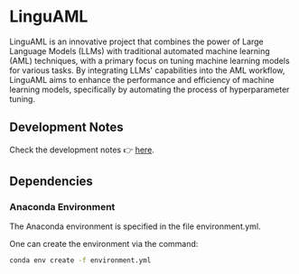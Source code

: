 # LinguAML

LinguAML is an innovative project that combines the power of Large Language Models (LLMs) with traditional automated machine learning (AML) techniques, with a primary focus on tuning machine learning models for various tasks. By integrating LLMs' capabilities into the AML workflow, LinguAML aims to enhance the performance and efficiency of machine learning models, specifically by automating the process of hyperparameter tuning.

## Development Notes

Check the development notes 👉 [here](https://isaac-fate.github.io/LinguAML/intro.html).

## Dependencies

### Anaconda Environment

The Anaconda environment is specified in the file environment.yml.

One can create the environment via the command:

```sh
conda env create -f environment.yml
```
